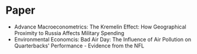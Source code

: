 # Paper
- Advance Macroeconometrics: The Kremelin Effect: How Geographical Proximity to Russia Affects Military Spending 
- Environmental Economcis: Bad Air Day: The Influence of Air Pollution on Quarterbacks' Performance - Evidence from the NFL